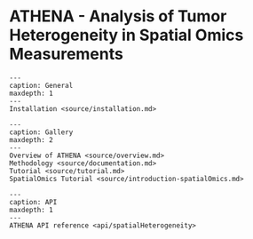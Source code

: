 # ATHENA - Analysis of Tumor Heterogeneity in Spatial Omics Measurements

```{toctree}
---
caption: General
maxdepth: 1
---
Installation <source/installation.md>
```

```{toctree}
---
caption: Gallery
maxdepth: 2
---
Overview of ATHENA <source/overview.md>
Methodology <source/documentation.md>
Tutorial <source/tutorial.md>
SpatialOmics Tutorial <source/introduction-spatialOmics.md>
```

```{toctree}
---
caption: API
maxdepth: 1
---
ATHENA API reference <api/spatialHeterogeneity>
```